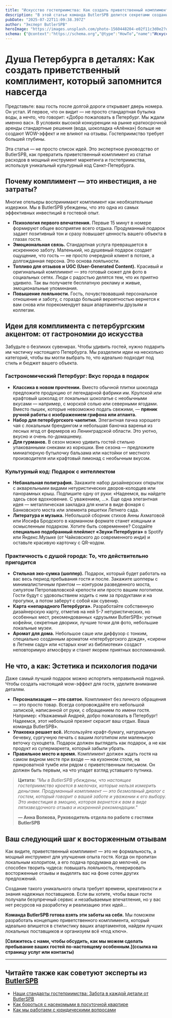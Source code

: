 ```yaml
---
title: "Искусство гостеприимства: Как создать приветственный комплимент с петербургским шармом"
description: "В этой статье команда ButlerSPB делится секретами создания незабываемого первого впечатления для ваших гостей. Узнайте, как стандартный знак внимания превратить в уникальный опыт, наполненный духом Санкт-Петербурга. Мы собрали идеи локальных комплиментов — от гастрономических изысков до эксклюзивных сувениров, которые расскажут историю города и оставят теплые воспоминания."
pubDate: "2025-07-22T11:09:38.397Z"
author: "Эксперт ButlerSPB"
heroImage: "https://images.unsplash.com/photo-1560448204-e02f11c3d0e2?q=80&w=2070&auto=format&fit=crop"
schema: {"@context":"https://schema.org","@type":"HowTo","name":"Искусство гостеприимства: Как создать приветственный комплимент с петербургским шармом","description":"В этой статье команда ButlerSPB делится секретами создания незабываемого первого впечатления для ваших гостей. Узнайте, как стандартный знак внимания превратить в уникальный опыт, наполненный духом Санкт-Петербурга. Мы собрали идеи локальных комплиментов — от гастрономических изысков до эксклюзивных сувениров, которые расскажут историю города и оставят теплые воспоминания.","image":{"@type":"ImageObject","url":"https://images.unsplash.com/photo-1560448204-e02f11c3d0e2?q=80&w=2070&auto=format&fit=crop"},"aggregateRating":{"@type":"AggregateRating","ratingValue":"4.8","reviewCount":765,"bestRating":"5","worstRating":"1"},"publisher":{"@type":"Organization","name":"Блог ButlerSPB","logo":{"@type":"ImageObject","url":"https://butlerspb-blog.netlify.app/favicon.ico"}},"mainEntityOfPage":{"@type":"WebPage","@id":"https://butlerspb-blog.netlify.app/blog/sozdanie-privetstvennogo-komplimenta-s-lokalnym-koloritom/"}}
---
```


# Душа Петербурга в деталях: Как создать приветственный комплимент, который запомнится навсегда

Представьте: ваш гость после долгой дороги открывает дверь номера. Он устал. И первое, что он видит — не просто стандартная бутылка воды, а нечто, что говорит: «Добро пожаловать в Петербург. Мы ждали именно вас». В условиях высокой конкуренции на рынке краткосрочной аренды стандартные решения (вода, шоколадка «Алёнка») больше не создают WOW-эффект и не влияют на отзывы. Гостеприимство требует большей глубины.

Эта статья — не просто список идей. Это экспертное руководство от ButlerSPB, как превратить приветственный комплимент из статьи расходов в мощный инструмент маркетинга и гостеприимства, используя уникальный культурный код Санкт-Петербурга.

## Почему комплимент — это инвестиция, а не затраты?

Многие отельеры воспринимают комплимент как необязательные издержки. Мы в ButlerSPB убеждены, что это одна из самых эффективных инвестиций в гостевой опыт.

*   **Психология первого впечатления.** Первые 15 минут в номере формируют общее восприятие всего отдыха. Продуманный подарок задает позитивный тон и сразу повышает ценность вашего объекта в глазах гостя.
*   **Эмоциональная связь.** Стандартная услуга превращается в искреннюю заботу. Маленький, но душевный подарок создает ощущение, что гость — не просто очередной клиент в потоке, а долгожданная персона. Это основа лояльности.
*   **Топливо для отзывов и UGC (User-Generated Content).** Красивый и оригинальный комплимент — это готовый сюжет для фото в социальных сетях. Люди с радостью делятся тем, что их приятно удивило. Так вы получаете бесплатную рекламу и живые, эмоциональные упоминания.
*   **Повышение лояльности.** Гость, почувствовавший персональное отношение и заботу, с гораздо большей вероятностью вернется к вам снова или порекомендует ваши апартаменты друзьям и коллегам.

## Идеи для комплимента с петербургским акцентом: от гастрономии до искусства

Забудьте о безликих сувенирах. Чтобы удивить гостей, нужно подарить им частичку настоящего Петербурга. Мы разделили идеи на несколько категорий, чтобы вы могли выбрать то, что идеально подходит под стиль и бюджет вашего объекта.

### Гастрономический Петербург: Вкус города в подарок

*   **Классика в новом прочтении.** Вместо обычной плитки шоколада предложите продукцию от легендарной фабрики им. Крупской или крафтовый шоколад от локальных шоколатье с необычными вкусами — например, с морской солью или северными ягодами. Вместо пышек, которые невозможно подать свежими, — **пряник ручной работы с изображением грифона или атланта.**
*   **Набор для петербургского чаепития.** Элегантная пачка хорошего чая с локальным брендингом и небольшая баночка варенья из лесных ягод от фермеров из Ленинградской области. Это уютно, вкусно и очень по-домашнему.
*   **Для гурманов.** В сезон можно удивить гостей стильно упакованными снеками из корюшки. Вне сезона — предложите миниатюрную бутылочку бальзама или настойки от местного производителя или крафтовый лимонад с необычным вкусом.

### Культурный код: Подарок с интеллектом

*   **Небанальная полиграфия.** Закажите набор дизайнерских открыток с акварельными видами нетуристических дворов-колодцев или панорамных крыш. Подпишите одну от руки: «Надеемся, вы найдете здесь свое вдохновение. С уважением, ...». Еще одна элегантная идея — металлическая закладка для книги в виде фонаря с Банковского моста или элемента решетки Летнего сада.
*   **Литература и музыка.** Небольшой сборник стихов Анны Ахматовой или Иосифа Бродского в карманном формате станет изящным и осмысленным подарком. Хотите быть современнее? Создайте **специально подобранный плейлист «Звуки Петербурга»** в Spotify или Яндекс.Музыке (от Чайковского до современного инди) и оставьте красивую карточку с QR-кодом.

### Практичность с душой города: То, что действительно пригодится

*   **Стильная эко-сумка (шоппер).** Подарок, который будет работать на вас весь период пребывания гостя и после. Закажите шопперы с минималистичным принтом — контуром разведенного моста, силуэтом Петропавловской крепости или просто вашим логотипом. Гости будут с удовольствием ходить с ним за продуктами и на прогулки, а потом заберут с собой как сувенир.
*   **Карта «непарадного Петербурга».** Разработайте собственную дизайнерскую карту, отметив на ней 5-7 нетуристических, но особенных мест, рекомендованных «друзьями ButlerSPB»: уютные кофейни, секретные дворики, лучшие точки для фото, небольшие локальные музеи.
*   **Аромат для дома.** Небольшое саше или диффузор с тонким, специально созданным ароматом «петербургского дождя», «сирени в Летнем саду» или «старых книг из библиотеки» создаст неповторимую атмосферу и станет якорем приятных воспоминаний.

## Не что, а как: Эстетика и психология подачи

Даже самый лучший подарок можно испортить неправильной подачей. Чтобы создать настоящий wow-эффект для гостя, уделите внимание деталям.

*   **Персонализация — это святое.** Комплимент без личного обращения — это просто товар. Всегда сопровождайте его небольшой запиской, написанной от руки, с обращением по имени гостя. Например: «Уважаемый Андрей, добро пожаловать в Петербург! Надеемся, этот небольшой презент скрасит ваш отдых. Ваша команда ButlerSPB».
*   **Упаковка решает всё.** Используйте крафт-бумагу, натуральную бечевку, сургучную печать с вашим логотипом или маленькую веточку сухоцвета. Подарок должен выглядеть как подарок, а не как продукт из супермаркета, который забыли убрать.
*   **Правильное место и время.** Комплимент должен ждать гостя на самом видном месте при входе — на кухонном столе, на прикроватной тумбе или рядом с приветственным письмом. Он должен быть первым, на что упадет взгляд уставшего путника.

> **Цитата:** *"Мы в ButlerSPB убеждены, что настоящее гостеприимство кроется в мелочах, которые нельзя измерить деньгами. Продуманный комплимент — это безмолвный диалог с гостем, который говорит о вашей заботе и уважении к его выбору. Это инвестиция в эмоцию, которая вернется к вам в виде пятизвездочного отзыва и искренней рекомендации."*
>
> **— Анна Волкова, Руководитель отдела по работе с гостями ButlerSPB**

## Ваш следующий шаг к восторженным отзывам

Как видите, приветственный комплимент — это не формальность, а мощный инструмент для улучшения опыта гостя. Когда он пропитан локальным колоритом, а его подача продумана до мелочей, он способен творить чудеса: повышать лояльность, генерировать восторженные отзывы и выделять вас на фоне сотен других предложений.

Создание такого уникального опыта требует времени, креативности и знания надежных поставщиков. Если вы хотите, чтобы ваши гости получали безупречный сервис и незабываемые впечатления, но у вас нет ресурсов на разработку и реализацию этих идей...

**Команда ButlerSPB готова взять эти заботы на себя.** Мы поможем разработать концепцию приветственного комплимента, который идеально впишется в стилистику ваших апартаментов, найдем лучших локальных поставщиков и организуем всё «под ключ».

**[Свяжитесь с нами, чтобы обсудить, как мы можем сделать пребывание ваших гостей по-настоящему особенным.](ссылка на страницу услуг или контакты)**

---

## Читайте также как советуют эксперты из <a href="https://butlerspb.ru" target="_blank" rel="nofollow">ButlerSPB</a>

*   [Наши стандарты гостеприимства: Забота в каждой детали от ButlerSPB](/blog/nashi-standarty-gostepriimstva/)
*   [Как бороться с насекомыми в посуточной квартире](/blog/kak-borotsya-s-nasekomymi-v-posutochnoy-kvartire/)
*   [Как мы работаем с юридическими вопросами](/blog/kak-my-rabotaem-s-yuridicheskimi-voprosami/)
